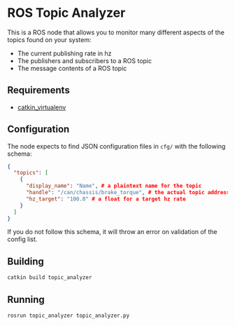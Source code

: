 # ROS Topic Analyzer

This is a ROS node that allows you to monitor many different aspects of
the topics found on your system:

- The current publishing rate in hz
- The publishers and subscribers to a ROS topic
- The message contents of a ROS topic

## Requirements

- [catkin_virtualenv](https://github.com/locusrobotics/catkin_virtualenv)

## Configuration

The node expects to find JSON configuration files in `cfg/` with the following schema:

```json
{
  "topics": [
    {
      "display_name": "Name", # a plaintext name for the topic
      "handle": "/can/chassis/brake_torque", # the actual topic address
      "hz_target": "100.0" # a float for a target hz rate
    }
  ]
}
```

If you do not follow this schema, it will throw an error on validation
of the config list.

## Building

```bash
catkin build topic_analyzer
```

## Running

```bash
rosrun topic_analyzer topic_analyzer.py
```
